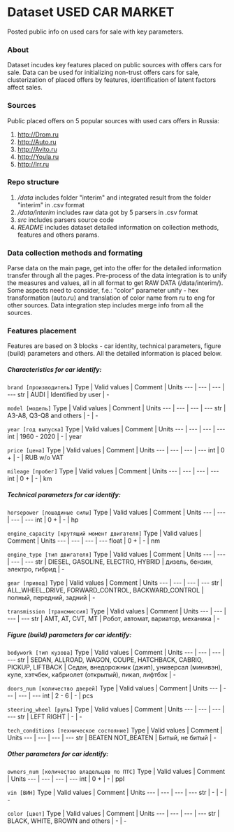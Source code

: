 # Dataset USED CAR MARKET
Posted public info on used cars for sale with key parameters.

### About
Dataset incudes key features placed on public sources with offers cars for sale. Data can be used for initializing non-trust offers cars for sale, clusterization of placed offers by features, identification of latent factors affect sales.

### Sources
Public placed offers on 5 popular sources with used cars offers in Russia:
1. http://Drom.ru
2. http://Auto.ru
3. http://Avito.ru
4. http://Youla.ru
5. http://Irr.ru

### Repo structure
1) */data* includes folder "interim" and integrated result from the folder "interim" in .csv format
2) */data/interim* includes raw data got by 5 parsers in .csv format
3) *src* includes parsers source code
4) *README* includes dataset detailed information on collection methods, features and others params.

### Data collection methods and formating
Parse data on the main page, get into the offer for the detailed information transfer through all the pages. Pre-process of the data integration is to unify the measures and values, all in all format to get RAW DATA (/data/interim/). Some aspects need to consider, f.e.: "color" parameter unify - hex transformation (auto.ru) and translation of color name from ru to eng for other sources. Data integration step includes merge info from all the sources.

### Features placement
Features are based on 3 blocks - car identity, technical parameters, figure (build) parameters and others. All the detailed information is placed below.

##### Characteristics for car identify:

`brand [производитель]`
Type | Valid values | Comment | Units
--- | --- | --- | ---
str | AUDI | Identified by user | -

`model [модель]`
Type | Valid values | Comment | Units
--- | --- | --- | ---
str | A3-A8, Q3-Q8 and others | - | -

`year [год выпуска]`
Type | Valid values | Comment | Units
--- | --- | --- | ---
int | 1960 - 2020 | - | year

`price [цена]`
Type | Valid values | Comment | Units
--- | --- | --- | ---
int | 0 + | - | RUB w/o VAT

`mileage [пробег]`
Type | Valid values | Comment | Units
--- | --- | --- | ---
int | 0 + | - | km

##### Technical parameters for car identify:

`horsepower [лошадиные силы]`
Type | Valid values | Comment | Units
--- | --- | --- | ---
int | 0 + | - | hp

`engine_capacity [крутящий момент двигателя]`
Type | Valid values | Comment | Units
--- | --- | --- | ---
float | 0 + | - | nm

`engine_type [тип двигателя]`
Type | Valid values | Comment | Units
--- | --- | --- | ---
str | DIESEL, GASOLINE, ELECTRO, HYBRID | дизель, бензин, электро, гибрид | -

`gear [привод]`
Type | Valid values | Comment | Units
--- | --- | --- | ---
str | ALL_WHEEL_DRIVE, FORWARD_CONTROL, BACKWARD_CONTROL | полный, передний, задний | -

`transmission [трансмиссия]`
Type | Valid values | Comment | Units
--- | --- | --- | ---
str | AMT, AT, CVT, MT | Робот, автомат, вариатор, механика | -

##### Figure (build) parameters for car identify:

`bodywork [тип кузова]`
Type | Valid values | Comment | Units
--- | --- | --- | ---
str | SEDAN, ALLROAD, WAGON, COUPE, HATCHBACK, CABRIO, PICKUP, LIFTBACK | Седан, внедорожник (джип), универсал (минивэн), купе, хэтчбек, кабриолет (открытый), пикап, лифтбэк | -

`doors_num [количество дверей]`
Type | Valid values | Comment | Units
--- | --- | --- | ---
int | 2 - 6 | - | pcs

`steering_wheel [руль]`
Type | Valid values | Comment | Units
--- | --- | --- | ---
str | LEFT RIGHT | - | -

`tech_conditions [техническое состояние]`
Type | Valid values | Comment | Units
--- | --- | --- | ---
str | BEATEN NOT_BEATEN | Битый, не битый | -

##### Other parameters for car identify:

`owners_num [количество владельцев по ПТС]`
Type | Valid values | Comment | Units
--- | --- | --- | ---
int | 0 + | - | ppl

`vin [ВИН]`
Type | Valid values | Comment | Units
--- | --- | --- | ---
str | - | - | -

`color [цвет]`
Type | Valid values | Comment | Units
--- | --- | --- | ---
str | BLACK, WHITE, BROWN and others | - | -
